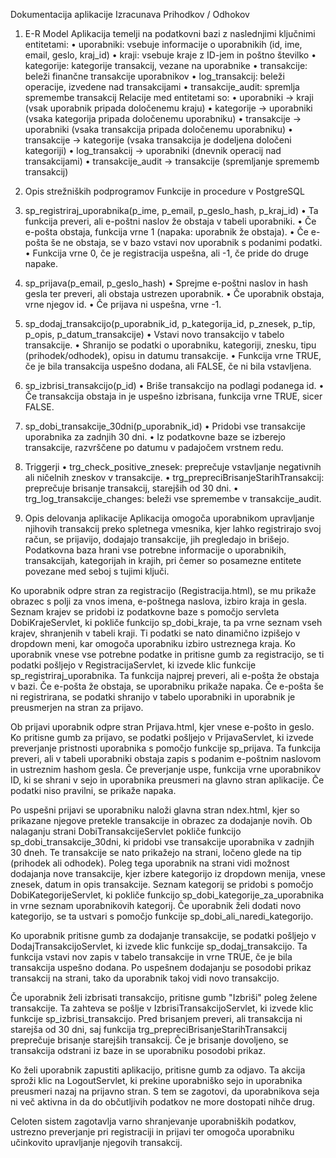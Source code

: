 Dokumentacija aplikacije Izracunava Prihodkov / Odhokov 
1. E-R Model
Aplikacija temelji na podatkovni bazi z naslednjimi ključnimi entitetami:
•	uporabniki: vsebuje informacije o uporabnikih (id, ime, email, geslo, kraj_id)
•	kraji: vsebuje kraje z ID-jem in poštno številko
•	kategorije: kategorije transakcij, vezane na uporabnike
•	transakcije: beleži finančne transakcije uporabnikov
•	log_transakcij: beleži operacije, izvedene nad transakcijami
•	transakcije_audit: spremlja spremembe transakcij
Relacije med entitetami so:
•	uporabniki -> kraji (vsak uporabnik pripada določenemu kraju)
•	kategorije -> uporabniki (vsaka kategorija pripada določenemu uporabniku)
•	transakcije -> uporabniki (vsaka transakcija pripada določenemu uporabniku)
•	transakcije -> kategorije (vsaka transakcija je dodeljena določeni kategoriji)
•	log_transakcij -> uporabniki (dnevnik operacij nad transakcijami)
•	transakcije_audit -> transakcije (spremljanje sprememb transakcij)

2. Opis strežniških podprogramov
Funkcije in procedure v PostgreSQL
1. sp_registriraj_uporabnika(p_ime, p_email, p_geslo_hash, p_kraj_id)
•	Ta funkcija preveri, ali e-poštni naslov že obstaja v tabeli uporabniki.
•	Če e-pošta obstaja, funkcija vrne 1 (napaka: uporabnik že obstaja).
•	Če e-pošta še ne obstaja, se v bazo vstavi nov uporabnik s podanimi podatki.
•	Funkcija vrne 0, če je registracija uspešna, ali -1, če pride do druge napake.
2. sp_prijava(p_email, p_geslo_hash)
•	Sprejme e-poštni naslov in hash gesla ter preveri, ali obstaja ustrezen uporabnik.
•	Če uporabnik obstaja, vrne njegov id.
•	Če prijava ni uspešna, vrne -1.
3. sp_dodaj_transakcijo(p_uporabnik_id, p_kategorija_id, p_znesek, p_tip, p_opis, p_datum_transakcije)
•	Vstavi novo transakcijo v tabelo transakcije.
•	Shranijo se podatki o uporabniku, kategoriji, znesku, tipu (prihodek/odhodek), opisu in datumu transakcije.
•	Funkcija vrne TRUE, če je bila transakcija uspešno dodana, ali FALSE, če ni bila vstavljena.
4. sp_izbrisi_transakcijo(p_id)
•	Briše transakcijo na podlagi podanega id.
•	Če transakcija obstaja in je uspešno izbrisana, funkcija vrne TRUE, sicer FALSE.
5. sp_dobi_transakcije_30dni(p_uporabnik_id)
•	Pridobi vse transakcije uporabnika za zadnjih 30 dni.
•	Iz podatkovne baze se izberejo transakcije, razvrščene po datumu v padajočem vrstnem redu.
6. Triggerji
•	trg_check_positive_znesek: preprečuje vstavljanje negativnih ali ničelnih zneskov v transakcije.
•	trg_prepreciBrisanjeStarihTransakcij: preprečuje brisanje transakcij, starejših od 30 dni.
•	trg_log_transakcije_changes: beleži vse spremembe v transakcije_audit.

3. Opis delovanja aplikacije
Aplikacija omogoča uporabnikom upravljanje njihovih transakcij preko spletnega vmesnika, kjer lahko registrirajo svoj račun, se prijavijo, dodajajo transakcije, jih pregledajo in brišejo. Podatkovna baza hrani vse potrebne informacije o uporabnikih, transakcijah, kategorijah in krajih, pri čemer so posamezne entitete povezane med seboj s tujimi ključi.

Ko uporabnik odpre stran za registracijo (Registracija.html), se mu prikaže obrazec s polji za vnos imena, e-poštnega naslova, izbiro kraja in gesla. Seznam krajev se pridobi iz podatkovne baze s pomočjo servleta DobiKrajeServlet, ki pokliče funkcijo sp_dobi_kraje, ta pa vrne seznam vseh krajev, shranjenih v tabeli kraji. Ti podatki se nato dinamično izpišejo v dropdown meni, kar omogoča uporabniku izbiro ustreznega kraja. Ko uporabnik vnese vse potrebne podatke in pritisne gumb za registracijo, se ti podatki pošljejo v RegistracijaServlet, ki izvede klic funkcije sp_registriraj_uporabnika. Ta funkcija najprej preveri, ali e-pošta že obstaja v bazi. Če e-pošta že obstaja, se uporabniku prikaže napaka. Če e-pošta še ni registrirana, se podatki shranijo v tabelo uporabniki in uporabnik je preusmerjen na stran za prijavo.

Ob prijavi uporabnik odpre stran Prijava.html, kjer vnese e-pošto in geslo. Ko pritisne gumb za prijavo, se podatki pošljejo v PrijavaServlet, ki izvede preverjanje pristnosti uporabnika s pomočjo funkcije sp_prijava. Ta funkcija preveri, ali v tabeli uporabniki obstaja zapis s podanim e-poštnim naslovom in ustreznim hashom gesla. Če preverjanje uspe, funkcija vrne uporabnikov ID, ki se shrani v sejo in uporabnika preusmeri na glavno stran aplikacije. Če podatki niso pravilni, se prikaže napaka.

Po uspešni prijavi se uporabniku naloži glavna stran ndex.html, kjer so prikazane njegove pretekle transakcije in obrazec za dodajanje novih. Ob nalaganju strani DobiTransakcijeServlet pokliče funkcijo sp_dobi_transakcije_30dni, ki pridobi vse transakcije uporabnika v zadnjih 30 dneh. Te transakcije se nato prikažejo na strani, ločeno glede na tip (prihodek ali odhodek). Poleg tega uporabnik na strani vidi možnost dodajanja nove transakcije, kjer izbere kategorijo iz dropdown menija, vnese znesek, datum in opis transakcije. Seznam kategorij se pridobi s pomočjo DobiKategorijeServlet, ki pokliče funkcijo sp_dobi_kategorije_za_uporabnika in vrne seznam uporabnikovih kategorij. Če uporabnik želi dodati novo kategorijo, se ta ustvari s pomočjo funkcije sp_dobi_ali_naredi_kategorijo.

Ko uporabnik pritisne gumb za dodajanje transakcije, se podatki pošljejo v DodajTransakcijoServlet, ki izvede klic funkcije sp_dodaj_transakcijo. Ta funkcija vstavi nov zapis v tabelo transakcije in vrne TRUE, če je bila transakcija uspešno dodana. Po uspešnem dodajanju se posodobi prikaz transakcij na strani, tako da uporabnik takoj vidi novo transakcijo.

Če uporabnik želi izbrisati transakcijo, pritisne gumb "Izbriši" poleg želene transakcije. Ta zahteva se pošlje v IzbrisiTransakcijoServlet, ki izvede klic funkcije sp_izbrisi_transakcijo. Pred brisanjem preveri, ali transakcija ni starejša od 30 dni, saj funkcija trg_prepreciBrisanjeStarihTransakcij preprečuje brisanje starejših transakcij. Če je brisanje dovoljeno, se transakcija odstrani iz baze in se uporabniku posodobi prikaz.

Ko želi uporabnik zapustiti aplikacijo, pritisne gumb za odjavo. Ta akcija sproži klic na LogoutServlet, ki prekine uporabniško sejo in uporabnika preusmeri nazaj na prijavno stran. S tem se zagotovi, da uporabnikova seja ni več aktivna in da do občutljivih podatkov ne more dostopati nihče drug.

Celoten sistem zagotavlja varno shranjevanje uporabniških podatkov, ustrezno preverjanje pri registraciji in prijavi ter omogoča uporabniku učinkovito upravljanje njegovih transakcij. 
